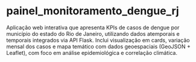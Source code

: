 # painel_monitoramento_dengue_rj
Aplicação web interativa que apresenta KPIs de casos de dengue por município do estado do Rio de Janeiro, utilizando dados atemporais e temporais integrados via API Flask. Inclui visualização em cards, variação mensal dos casos e mapa temático com dados geoespaciais (GeoJSON + Leaflet), com foco em análise epidemiológica e correlação climática.
